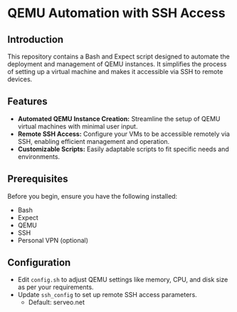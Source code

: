 # QEMU Automation with SSH Access

## Introduction
This repository contains a Bash and Expect script designed to automate the deployment and management of QEMU instances. It simplifies the process of setting up a virtual machine and makes it accessible via SSH to remote devices.

## Features
- **Automated QEMU Instance Creation:** Streamline the setup of QEMU virtual machines with minimal user input.
- **Remote SSH Access:** Configure your VMs to be accessible remotely via SSH, enabling efficient management and operation.
- **Customizable Scripts:** Easily adaptable scripts to fit specific needs and environments.

## Prerequisites
Before you begin, ensure you have the following installed:
- Bash
- Expect
- QEMU
- SSH
- Personal VPN (optional)

## Configuration
- Edit `config.sh` to adjust QEMU settings like memory, CPU, and disk size as per your requirements.
- Update `ssh_config` to set up remote SSH access parameters.
    - Default: serveo.net
